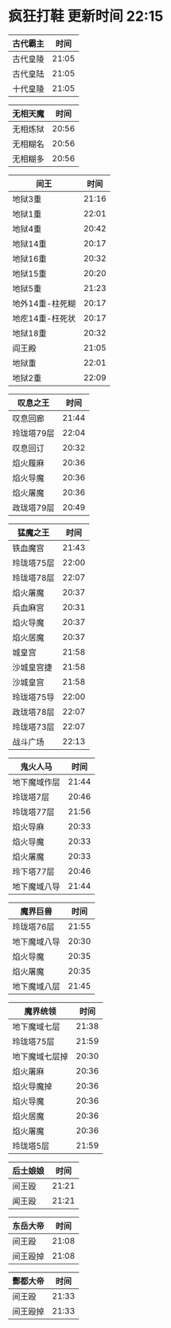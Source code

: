 # 疯狂打鞋 更新时间 22:15

| 古代霸主   | 时间    |
|--------|-------|
| 古代皇陵 | 21:05 |
| 古代皇陆 | 21:05 |
| 十代皇陵 | 21:05 |

| 无相天魔   | 时间    |
|--------|-------|
| 无相炼狱 | 20:56 |
| 无相糊名 | 20:56 |
| 无相糊多 | 20:56 |

| 间王   | 时间    |
|--------|-------|
| 地狱3重 | 21:16 |
| 地狱1重 | 22:01 |
| 地狱4重 | 20:42 |
| 地狱14重 | 20:17 |
| 地狱16重 | 20:32 |
| 地狱15重 | 20:20 |
| 地狱5重 | 21:23 |
| 地外14重-柱死糊 | 20:17 |
| 地疙14重-枉死状 | 20:17 |
| 地狱18重 | 20:32 |
| 阎王殿 | 21:05 |
| 地狱重 | 22:01 |
| 地狱2重 | 22:09 |

| 叹息之王   | 时间    |
|--------|-------|
| 叹息回廊 | 21:44 |
| 玲珑塔79层 | 22:04 |
| 叹息回订 | 20:32 |
| 焰火履麻 | 20:36 |
| 焰火导魔 | 20:36 |
| 焰火屠魔 | 20:36 |
| 政珑塔79层 | 20:49 |

| 猛魔之王   | 时间    |
|--------|-------|
| 铁血魔宫 | 21:43 |
| 玲珑塔75层 | 22:00 |
| 玲珑塔78层 | 22:07 |
| 焰火屠魔 | 20:37 |
| 兵血麻宫 | 20:31 |
| 焰火导魔 | 20:37 |
| 焰火居魔 | 20:37 |
| 城皇宫 | 21:58 |
| 沙城皇宫捷 | 21:58 |
| 沙城皇宫 | 21:58 |
| 玲珑塔75导 | 22:00 |
| 政珑塔78层 | 22:07 |
| 玲珑塔73层 | 22:07 |
| 战斗广场 | 22:13 |

| 鬼火人马   | 时间    |
|--------|-------|
| 地下魔域作层 | 21:44 |
| 玲珑塔7层 | 20:46 |
| 玲珑塔77层 | 21:56 |
| 焰火导麻 | 20:33 |
| 焰火导魔 | 20:33 |
| 焰火屠魔 | 20:33 |
| 玲下塔77层 | 20:46 |
| 地下魔域八导 | 21:44 |

| 魔界巨兽   | 时间    |
|--------|-------|
| 玲珑塔76层 | 21:55 |
| 地下魔域八导 | 20:30 |
| 焰火导魔 | 20:35 |
| 焰火屠魔 | 20:35 |
| 地下魔域八层 | 21:45 |

| 魔界统领   | 时间    |
|--------|-------|
| 地下魔域七层 | 21:38 |
| 玲珑塔75层 | 21:59 |
| 地下魔域七层掉 | 20:30 |
| 焰火屠麻 | 20:36 |
| 焰火导魔掉 | 20:36 |
| 焰火导魔 | 20:36 |
| 焰火居魔 | 20:36 |
| 焰火屠魔 | 20:36 |
| 玲珑塔5层 | 21:59 |

| 后土娘娘   | 时间    |
|--------|-------|
| 间王殴 | 21:21 |
| 闻王殴 | 21:21 |

| 东岳大帝   | 时间    |
|--------|-------|
| 间王殴 | 21:08 |
| 间王殴掉 | 21:08 |

| 酆都大帝   | 时间    |
|--------|-------|
| 间王殴 | 21:33 |
| 间王殴掉 | 21:33 |
